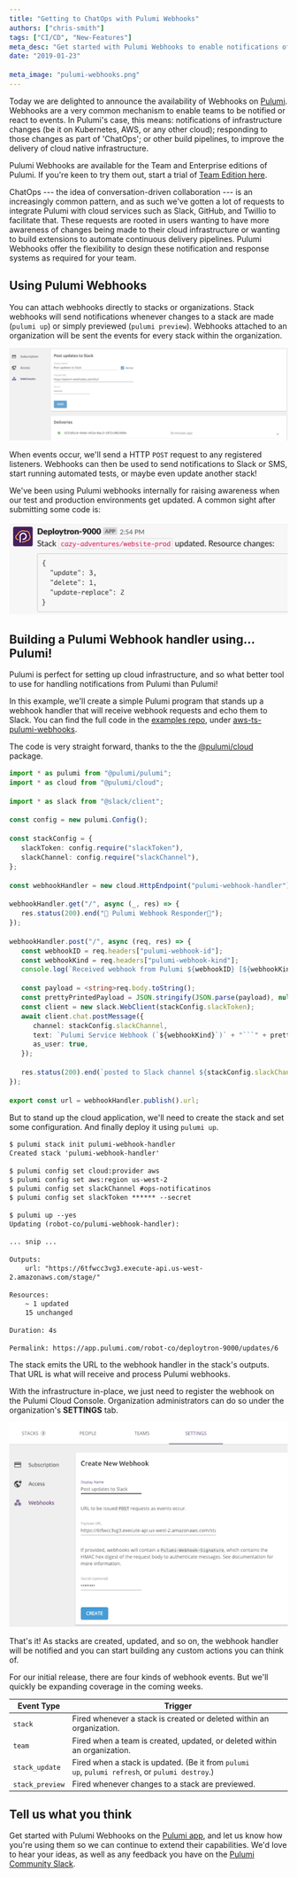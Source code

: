 ```yaml
---
title: "Getting to ChatOps with Pulumi Webhooks"
authors: ["chris-smith"]
tags: ["CI/CD", "New-Features"]
meta_desc: "Get started with Pulumi Webhooks to enable notifications of infrastructure changes and responding to those changes as part of ChatOps."
date: "2019-01-23"

meta_image: "pulumi-webhooks.png"
---
```


Today we are delighted to announce the availability of Webhooks on
[Pulumi](https://app.pulumi.com). Webhooks are a very common mechanism
to enable teams to be notified or react to events. In Pulumi's case,
this means: notifications of infrastructure changes (be it on
Kubernetes, AWS, or any other cloud); responding to those changes as
part of 'ChatOps'; or other build pipelines, to improve the delivery of
cloud native infrastructure.

Pulumi Webhooks are available for the Team and Enterprise editions of
Pulumi. If you're keen to try them out, start a trial of
[Team Edition here](https://app.pulumi.com/site/organizations/add).
<!--more-->

ChatOps --- the idea of conversation-driven collaboration --- is an
increasingly common pattern, and as such we've gotten a lot of requests
to integrate Pulumi with cloud services such as Slack, GitHub, and
Twillio to facilitate that. These requests are rooted in users wanting
to have more awareness of changes being made to their cloud
infrastructure or wanting to build extensions to automate continuous
delivery pipelines. Pulumi Webhooks offer the flexibility to design
these notification and response systems as required for your team.

## Using Pulumi Webhooks

You can attach webhooks directly to stacks or organizations. Stack
webhooks will send notifications whenever changes to a stack are made
(`pulumi up`) or simply previewed (`pulumi preview`). Webhooks attached
to an organization will be sent the events for every stack within the
organization.

![Pulumi webhooks](./pulumi-webhooks.png)

When events occur, we'll send a HTTP `POST` request to any registered
listeners. Webhooks can then be used to send notifications to Slack or
SMS, start running automated tests, or maybe even update another stack!

We've been using Pulumi webhooks internally for raising awareness when
our test and production environments get updated. A common sight after
submitting some code is:

![webhooks2](./pulumi-webhooks-2.png)

## Building a Pulumi Webhook handler using... Pulumi!

Pulumi is perfect for setting up cloud infrastructure, and so what
better tool to use for handling notifications from Pulumi than Pulumi!

In this example, we'll create a simple Pulumi program that stands up a
webhook handler that will receive webhook requests and echo them to
Slack. You can find the full code in the
[examples repo](https://github.com/pulumi/examples/), under
[aws-ts-pulumi-webhooks](https://github.com/pulumi/examples/tree/master/aws-ts-pulumi-webhooks).

The code is very straight forward, thanks to the the
[@pulumi/cloud](https://github.com/pulumi/pulumi-cloud) package.

```typescript
import * as pulumi from "@pulumi/pulumi";
import * as cloud from "@pulumi/cloud";

import * as slack from "@slack/client";

const config = new pulumi.Config();

const stackConfig = {
   slackToken: config.require("slackToken"),
   slackChannel: config.require("slackChannel"),
};

const webhookHandler = new cloud.HttpEndpoint("pulumi-webhook-handler");

webhookHandler.get("/", async (_, res) => {
   res.status(200).end("🍹 Pulumi Webhook Responder🍹");
});

webhookHandler.post("/", async (req, res) => {
   const webhookID = req.headers["pulumi-webhook-id"];
   const webhookKind = req.headers["pulumi-webhook-kind"];
   console.log(`Received webhook from Pulumi ${webhookID} [${webhookKind}]`);

   const payload = <string>req.body.toString();
   const prettyPrintedPayload = JSON.stringify(JSON.parse(payload), null, 2);
   const client = new slack.WebClient(stackConfig.slackToken);
   await client.chat.postMessage({
      channel: stackConfig.slackChannel,
      text: `Pulumi Service Webhook (`${webhookKind}`)` + "```" + prettyPrintedPayload + "```",
      as_user: true,
   });

   res.status(200).end(`posted to Slack channel ${stackConfig.slackChannel}`);
});
   
export const url = webhookHandler.publish().url; 
```

But to stand up the cloud application, we'll need to create the stack
and set some configuration. And finally deploy it using `pulumi up`.

    $ pulumi stack init pulumi-webhook-handler
    Created stack 'pulumi-webhook-handler'

    $ pulumi config set cloud:provider aws
    $ pulumi config set aws:region us-west-2
    $ pulumi config set slackChannel #ops-notificatinos
    $ pulumi config set slackToken ****** --secret

    $ pulumi up --yes
    Updating (robot-co/pulumi-webhook-handler):

    ... snip ...

    Outputs:
        url: "https://6tfwcc3vg3.execute-api.us-west-2.amazonaws.com/stage/"

    Resources:
        ~ 1 updated
        15 unchanged

    Duration: 4s

    Permalink: https://app.pulumi.com/robot-co/deploytron-9000/updates/6

The stack emits the URL to the webhook handler in the stack's outputs.
That URL is what will receive and process Pulumi webhooks.

With the infrastructure in-place, we just need to register the webhook
on the Pulumi Cloud Console. Organization administrators can do so under
the organization's **SETTINGS** tab.

![webhooks3](./pulumi-webhooks-3.png)

That's it! As stacks are created, updated, and so on, the webhook
handler will be notified and you can start building any custom actions
you can think of.

For our initial release, there are four kinds of webhook events. But
we'll quickly be expanding coverage in the coming weeks.

| **Event Type**                    | **Trigger**
| --------------------------------- | ----------------------------------
| `stack`                           | Fired whenever a stack is created or deleted within an organization.
| `team`                            | Fired when a team is created, updated, or deleted within an organization.
| `stack_update`                    | Fired when a stack is updated. (Be it from `pulumi up`, `pulumi refresh`, or `pulumi destroy`.)
| `stack_preview`                   | Fired whenever changes to a stack  are previewed.                    

## Tell us what you think

Get started with Pulumi Webhooks on the [Pulumi app](https://app.pulumi.com), and let us know how you're using them so
we can continue to extend their capabilities. We'd love to hear your
ideas, as well as any feedback you have on the
[Pulumi Community Slack](https://slack.pulumi.io).

